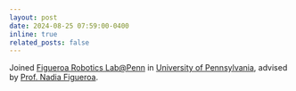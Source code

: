 ```yaml
---
layout: post
date: 2024-08-25 07:59:00-0400
inline: true
related_posts: false
---
```


Joined [Figueroa Robotics Lab@Penn](https://github.com/penn-figueroa-lab) in [University of Pennsylvania](https://www.seas.upenn.edu/), advised by [Prof. Nadia Figueroa](https://nbfigueroa.github.io/).
